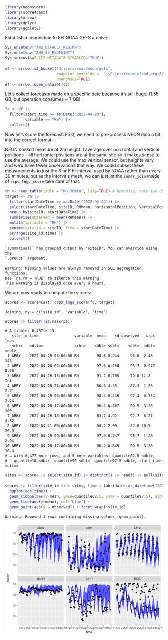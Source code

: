
``` r
library(neonstore)
library(score4cast)
library(arrow)
library(dplyr)
library(ggplot2)
```

Establish a connection to EFI NOAA GEFS archive:

``` r
Sys.unsetenv("AWS_DEFAULT_REGION")
Sys.unsetenv("AWS_S3_ENDPOINT")
Sys.setenv(AWS_EC2_METADATA_DISABLED="TRUE")

s3 <- arrow::s3_bucket("drivers/noaa/neon/gefs", 
                       endpoint_override =  "js2.jetstream-cloud.org:8001",
                       anonymous=TRUE)
df <- arrow::open_dataset(s3)
```

Let’s collect forecasts made on a specific date because it’s still huge:
(1.55 GB, but operation consumes \~ 7 GB)

``` r
fc <- df |> 
  filter(start_time >= as.Date("2022-04-20"),
         variable == "RH") |> 
  collect()
```

Now let’s score the forecast. First, we need to pre-process NEON data a
bit into the correct format.

NEON doesn’t measure at 2m height. I average over horizontal and
vertical positions – all horizontal positions are at the same site so it
makes sense to use the average. We could use the max vertical sensor,
but heights vary and we’d have fewer observations that way. We could
subset these measurements to just the 3 or 6 hr interval used by NOAA
rather than every 30 minutes, but as the intervals mesh, we can just let
the `inner_join` inside of `crps_logs_score` take care of that.

``` r
rh <- neon_table(table = "RH_30min", lazy=TRUE) # Humidity, note two different sensor positions
target <- rh |> 
  filter(startDateTime >= as.Date("2022-04-20")) |>
  select(startDateTime, siteID, RHMean, horizontalPosition, verticalPosition) |>
  group_by(siteID, startDateTime) |> 
  summarise(observed = mean(RHMean)) |>
  mutate(variable = "RH") |>
  rename(site_id = siteID, time = startDateTime) |> 
  arrange(site_id,time) |> 
  collect()
```

    `summarise()` has grouped output by "siteID". You can override using the
    `.groups` argument.

    Warning: Missing values are always removed in SQL aggregation functions.
    Use `na.rm = TRUE` to silence this warning
    This warning is displayed once every 8 hours.

We are now ready to compute the scores:

``` r
scores <- score4cast::crps_logs_score(fc, target)
```

    Joining, by = c("site_id", "variable", "time")

``` r
scores |> filter(!is.na(crps))
```

    # A tibble: 6,487 × 13
       site_id time                variable  mean    sd observed   crps   logs
       <chr>   <dttm>              <chr>    <dbl> <dbl>    <dbl>  <dbl>  <dbl>
     1 ABBY    2022-04-20 03:00:00 RH        98.6 0.244     96.0  2.43  145.  
     2 ABBY    2022-04-20 09:00:00 RH        97.6 0.268     98.7  0.972   8.10
     3 ABBY    2022-04-20 15:00:00 RH        91.2 0.705     79.0 11.8   Inf   
     4 ABBY    2022-04-20 21:00:00 RH        86.6 4.95      87.3  1.26    2.71
     5 ABBY    2022-04-20 06:00:00 RH        98.4 0.446     97.4  0.754   2.24
     6 ABBY    2022-04-20 12:00:00 RH        96.4 0.367     99.9  3.28  100.  
     7 ABBY    2022-04-20 18:00:00 RH        83.7 4.92      92.7  6.27    3.82
     8 ABBY    2022-04-21 00:00:00 RH        94.2 2.06      82.6 10.5    26.3 
     9 ABBY    2022-04-20 09:00:00 RH        97.0 0.747     98.7  1.26    2.94
    10 ABBY    2022-04-20 12:00:00 RH        96.2 0.845     99.9  3.26   16.4 
    # … with 6,477 more rows, and 5 more variables: quantile02.5 <dbl>,
    #   quantile10 <dbl>, quantile90 <dbl>, quantile97.5 <dbl>, start_time <dttm>

``` r
sites <- scores |> select(site_id) |> distinct() |> head() |> pull(site_id)

scores |> filter(site_id %in% sites, time < lubridate::as_datetime("2022-05-01")) |>
  ggplot(aes(time)) + 
  geom_ribbon(aes(y=mean, ymin=quantile02.5, ymax = quantile97.5), alpha=0.6, fill="blue") +
  geom_line(aes(y=mean), col="blue") +
  geom_point(aes(y = observed)) + facet_wrap(~site_id)
```

    Warning: Removed 3 rows containing missing values (geom_point).

![](scoring_files/figure-gfm/unnamed-chunk-6-1.png)
